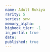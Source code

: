 ```yaml
---
name: Adult Rukiya
rarity: 5
series: snw
memory_alpha:
bigbook_tier: -1
in_portal: true
date:
published: true
---
```




